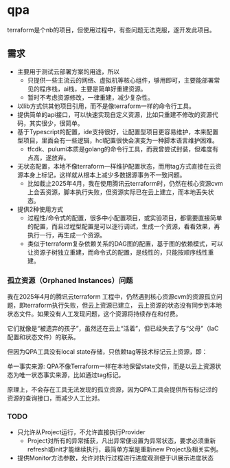 # qpa

terraform是个nb的项目，但使用过程中，有些问题无法克服，遂开发此项目。

## 需求

- 主要用于测试云部署方案的用途，所以
  - 只提供一些主流云的网络、虚拟机等核心组件，够用即可，主要能部署常见的程序栈，ai栈，主要是简单好重建资源。
  - 暂时不考虑资源修改，一律重建，减少复杂性。
- 以lib方式供其他项目引用，而不是像terraform一样的命令行工具。
- 提供简单的api接口，可以快速实现自定义资源，比如只重建不修改的资源代码，其实很少，很简单。
- 基于Typescript的配置，ide支持很好，让配置型项目更容易维护，本来配置型项目，里面会有一些逻辑，hcl配置很快会演变为一种脚本语言维护困难。
  - tfcdk、pulumi本质是golang的命令行工具，而我曾尝试封装，但难度有点高，遂放弃。
- 无状态配置，本地不像terraform一样维护配置状态，而用tag方式直接在云资源本身上标记，这样就从根本上减少多数据源事务不一致问题。
  - 比如截止2025年4月，我在使用腾讯云terraform时，仍然在核心资源cvm上会丢资源，脚本执行失败，但资源实际已在云上建立，而本地丢失状态。
- 提供2种使用方式
  - 过程性/命令式的配置，很多中小配置项目，或实验项目，都需要直接简单的配置，而且过程型配置是可以逐行调试，生成一个资源，看看效果，再执行一行，再生成一个资源。
  - 类似于terraform复杂依赖关系的DAG图的配置，基于图的依赖模式，可以让资源子树独立重建，而命令式的配置，是线性的，只能按顺序线性重建。

	
### 孤立资源（Orphaned Instances）问题

我在2025年4月的腾讯云terraform 工程中，仍然遇到核心资源cvm的资源孤立问题，即terraform执行失败，但云上资源已建立，
云上资源的状态没有同步到本地状态文件。如果没有人工发现问题，这个资源将持续存在和付费。

它们就像是“被遗弃的孩子”，虽然还在云上“活着”，但已经失去了与“父母”（IaC 配置和状态文件）的联系。

但因为QPA工具没有local state存储，只依赖tag等技术标记云上资源，即：

单一事实来源: QPA不像Terraform一样在本地保留state文件，而是以云上资源状态为唯一状态事实来源，比如通过tag标记。

原理上，不会存在工具无法发现的孤立资源，因为QPA工具会提供所有标记过的资源的查询接口，而减少人工比对。


### TODO

- 只允许从Project运行，不允许直接执行Provider
  - Project对所有的异常捕获，凡出异常便设置为异常状态，要求必须重新refresh或init才能继续执行，最简单方案是重新new Project及相关实例。
- 提供Monitor方法参数，允许对执行过程进行进度观测便于UI展示进度状态